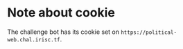 # Note about cookie

The challenge bot has its cookie set on `https://political-web.chal.irisc.tf`.
